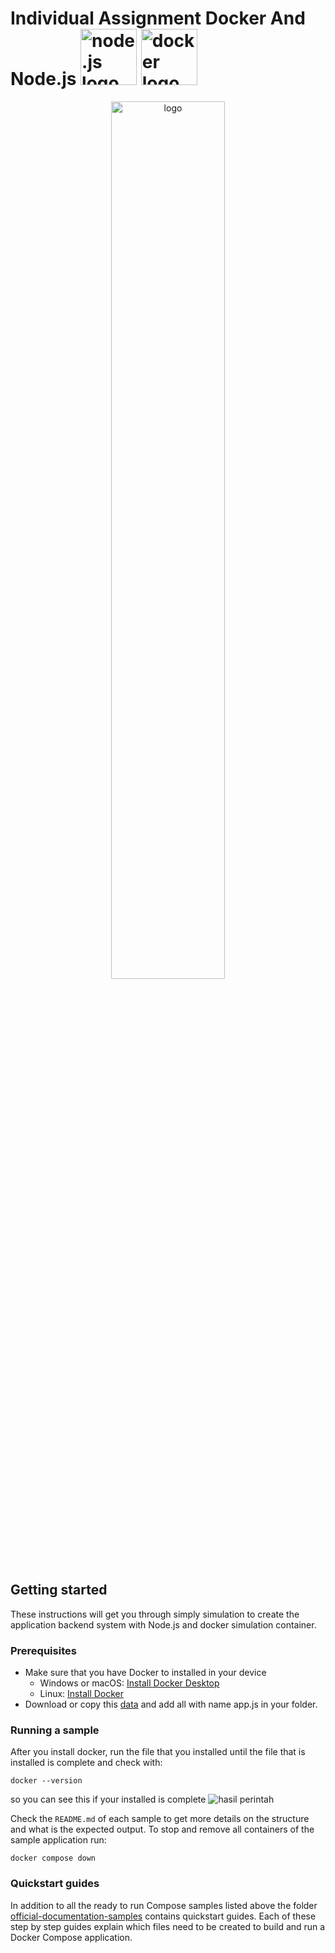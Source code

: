 # Individual Assignment Docker And Node.js <img src="https://img.shields.io/badge/-Node.js-05122A?style=flat&logo=node.js" width="90" alt="node.js logo"> <img src="https://img.shields.io/badge/-Docker-05122A?style=flat&logo=docker" width="90" alt="docker logo">


<p align="center">
  <img src="https://i.morioh.com/2020/01/30/682d7390521c.jpg" width="60%" alt="logo">
</p>

## Getting started

These instructions will get you through simply simulation to create the application backend system
with Node.js and docker simulation container.

### Prerequisites

- Make sure that you have Docker to installed in your device
  - Windows or macOS:
    [Install Docker Desktop](https://www.docker.com/get-started)
  - Linux: [Install Docker](https://www.docker.com/get-started)
- Download or copy this [data](https://gist.github.com/berdoezt/e51718982926f0caa3fcd8ed45111430) and add all with name app.js in your folder.
  
### Running a sample

After you install docker, run the file that you installed until the file that is installed is complete and check with:

```console
docker --version
```

so you can see this if your installed is complete 
![hasil perintah](https://github.githubassets.com/assets-dokumentasi/checkversi.PNG)

Check the `README.md` of each sample to get more details on the structure and
what is the expected output.
To stop and remove all containers of the sample application run:

```console
docker compose down
```

### Quickstart guides

In addition to all the ready to run Compose samples listed above the folder [official-documentation-samples](official-documentation-samples/README.md) contains quickstart guides. Each of these step by step guides explain which files need to be created to build and run a Docker Compose application.
